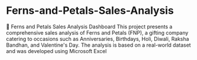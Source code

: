 # Ferns-and-Petals-Sales-Analysis
🌸 Ferns and Petals Sales Analysis Dashboard This project presents a comprehensive sales analysis of Ferns and Petals (FNP), a gifting company catering to occasions such as Anniversaries, Birthdays, Holi, Diwali, Raksha Bandhan, and Valentine's Day. The analysis is based on a real-world dataset and was developed using Microsoft Excel
